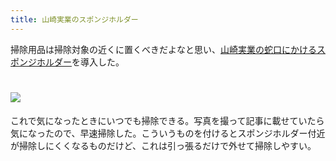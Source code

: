 ```yaml
---
title: 山崎実業のスポンジホルダー
---
```

掃除用品は掃除対象の近くに置くべきだよなと思い、[山崎実業の蛇口にかけるスポンジホルダー](https://www.amazon.co.jp/dp/B07MM4GC6P)を導入した。

![](https://lh3.googleusercontent.com/wZsJO5dz6m-ztKCGIOu4XEo0niwM-qXy1JfAKtmTMP4q6BOt-lV38wPUTE4nJR4aiB2-pcK_Zs_T-LP1YAKcvND4HhwIy8ur132HHbKXKxaiv3-d76wfbpkmK9XuPy1_-DMSsvvXVautri1Xwu9J2wu8q9erycA_jbAbb6SVPFcRcfHN3A22d0BcgIaT)
===================================================================================================================================================================================================================================

これで気になったときにいつでも掃除できる。写真を撮って記事に載せていたら気になったので、早速掃除した。こういうものを付けるとスポンジホルダー付近が掃除しにくくなるものだけど、これは引っ張るだけで外せて掃除しやすい。
